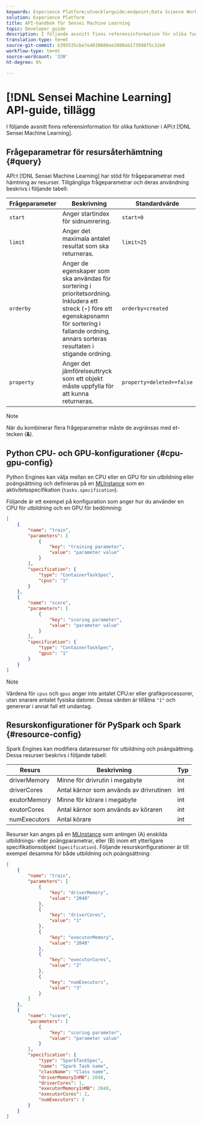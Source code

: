 ```yaml
---
keywords: Experience Platform;utvecklarguide;endpoint;Data Science Workspace;populära topics;
solution: Experience Platform
title: API-handbok för Sensei Machine Learning
topic: Developer guide
description: I följande avsnitt finns referensinformation för olika funktioner i API:t Sensei Machine Learning.
translation-type: tm+mt
source-git-commit: b395535cbe7e4030606ee2808eb173998f5c32e0
workflow-type: tm+mt
source-wordcount: '330'
ht-degree: 0%

---
```



# [!DNL Sensei Machine Learning] API-guide, tillägg

I följande avsnitt finns referensinformation för olika funktioner i API:t [!DNL Sensei Machine Learning].

## Frågeparametrar för resursåterhämtning {#query}

API:t [!DNL Sensei Machine Learning] har stöd för frågeparametrar med hämtning av resurser. Tillgängliga frågeparametrar och deras användning beskrivs i följande tabell:

| Frågeparameter | Beskrivning | Standardvärde |
| --------------- | ----------- | ------- |
| `start` | Anger startindex för sidnumrering. | `start=0` |
| `limit` | Anger det maximala antalet resultat som ska returneras. | `limit=25` |
| `orderby` | Anger de egenskaper som ska användas för sortering i prioritetsordning. Inkludera ett streck (**-**) före ett egenskapsnamn för sortering i fallande ordning, annars sorteras resultaten i stigande ordning. | `orderby=created` |
| `property` | Anger det jämförelseuttryck som ett objekt måste uppfylla för att kunna returneras. | `property=deleted==false` |

>[!NOTE]
>
>När du kombinerar flera frågeparametrar måste de avgränsas med et-tecken (**&amp;**).

## Python CPU- och GPU-konfigurationer {#cpu-gpu-config}

Python Engines kan välja mellan en CPU eller en GPU för sin utbildning eller poängsättning och definieras på en [MLInstance](./mlinstances.md) som en aktivitetsspecifikation (`tasks.specification`).

Följande är ett exempel på konfiguration som anger hur du använder en CPU för utbildning och en GPU för bedömning:

```json
[
    {
        "name": "train",
        "parameters": [
            {
                "key": "training parameter",
                "value": "parameter value"
            }    
        ],
        "specification": {
            "type": "ContainerTaskSpec",
            "cpus": "1"
        }
    },
    {
        "name": "score",
        "parameters": [
            {
                "key": "scoring parameter",
                "value": "parameter value" 
            }
        ],
        "specification": {
            "type": "ContainerTaskSpec",
            "gpus": "1"
        }
    }
]
```

>[!NOTE]
>
>Värdena för `cpus` och `gpus` anger inte antalet CPU:er eller grafikprocessorer, utan snarare antalet fysiska datorer. Dessa värden är tillåtna `"1"` och genererar i annat fall ett undantag.

## Resurskonfigurationer för PySpark och Spark {#resource-config}

Spark Engines kan modifiera dataresurser för utbildning och poängsättning. Dessa resurser beskrivs i följande tabell:

| Resurs | Beskrivning | Typ |
| -------- | ----------- | ---- |
| driverMemory | Minne för drivrutin i megabyte | int |
| driverCores | Antal kärnor som används av drivrutinen | int |
| exutorMemory | Minne för körare i megabyte | int |
| exutorCores | Antal kärnor som används av köraren | int |
| numExecutors | Antal körare | int |

Resurser kan anges på en [MLInstance](./mlinstances.md) som antingen (A) enskilda utbildnings- eller poängparametrar, eller (B) inom ett ytterligare specifikationsobjekt (`specification`). Följande resurskonfigurationer är till exempel desamma för både utbildning och poängsättning:

```json
[
    {
        "name": "train",
        "parameters": [
            {
                "key": "driverMemory",
                "value": "2048"
            },
            {
                "key": "driverCores",
                "value": "1"
            },
            {
                "key": "executorMemory",
                "value": "2048"
            },
            {
                "key": "executorCores",
                "value": "2"
            },
            {
                "key": "numExecutors",
                "value": "3"
            }
        ]
    },
    {
        "name": "score",
        "parameters": [
            {
                "key": "scoring parameter",
                "value": "parameter value"
            }
        ],
        "specification": {
            "type": "SparkTaskSpec",
            "name": "Spark Task name",
            "className": "Class name",
            "driverMemoryInMB": 2048,
            "driverCores": 1,
            "executorMemoryInMB": 2048,
            "executorCores": 2,
            "numExecutors": 3
        }
    }
]
```
